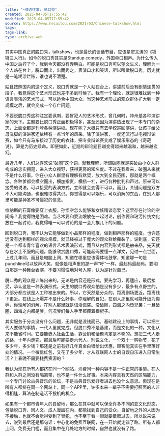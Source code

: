 ```yaml
---
title: "~槽边往事: 脱口秀"
created: 2025-04-05T17:55:42
modified: 2025-04-05T17:55:42
source: https://www.hecaitou.com/2021/03/Chinese-talkshow.html
tags:
tags-link:
type: archive-web
---
```

其实中国真正的脱口秀，talkshow，也是最长的谈话节目，应该是窦文涛的《锵锵三人行》。如今的脱口秀其实是Standup comedy，外国单口相声。为什么传入中国之后拧了个，我到今天都没有弄明白。可能是脱口秀可以望文生义，理解为一个人站在台上，脱口而出，出而秀之，表演口才和笑话，所以叫做脱口秀。历史就是一笔糊涂烂账，谁也说不清楚。

姑且按照国内的这个定义，脱口秀就是一个人站在台上，讲述前后没有剧情连贯的段子，我觉得这个艺术形式也差不多到时候了。我有一个理论，就是很难找到一种语言表演的艺术形式，可以适合中国大众。当这种艺术形式的观众群体扩大到一定规模之后，就会变成一个存亡问题。

不要说脱口秀这种注定要讽刺，要冒犯人的艺术形式，曾几何时，神州是各种演讲家的天下。主题要比脱口秀正面积极得多，甚至还因为演讲热出现了一本专门的杂志，上面全都是刊登各种演讲稿。现在呢？大概只有去学校巡回演讲，让孩子给父母洗脚的演讲家还依稀有一点当年的风采。除了演讲家，一度还流行过电视辩论赛，如今只有马东接过了历史的衣钵，把专业辩论赛变成了娱乐形态的《奇葩说》，算是为历史续命。即便如此，近期的辩论题目越变得越来越温和，越来越玄幻。

最近几年，人们总喜欢说“破圈”这个词。就我理解，所谓破圈就是突破由小众人群构成的忠实拥趸，进入大众视野，获得更高的知名度。不过在我看来，破圈从来就不是什么好事。你在小众人群里有理解有默契，放大到全民范围，那就是两个概念。各种爹都会横空而出，横加指责，横插一杠，进行各种批判和声讨。原来可以接受的说法，可以接受的表演方式，立即就会变得不可以。而且，关键问题是双方不大可能沟通，也很难取得共识。你觉得是可以娱乐，可以消解的东西，在别人那里可能是神圣不可侵犯的信念。

维纳斯的石膏像要穿上衣服，孙悟空怎么能够和女妖精谈恋爱？这里存在讨论的空间吗？我觉得怕是困难。当艺术要和耍流氓放在一起讨论，创作要和玷污传统文化放在一起讨论，我觉得唯一可以讨论的是一会儿挨几下的问题。

回到脱口秀，我不认为它能够做到小品那样的程度，做到相声那样的程度。也许还远没有达到那样的观众规模，就已经被过于庞大的观众群给撕裂了。说到底，它还是一个都市青年喜欢的语言艺术表演形式，而且从内容到形式都是舶来品，先天就存在水土不服的问题。能够欣赏脱口秀，可能起码要懂一点洋文，见过一点世面，上过几年网，而且是电脑上网，知道在哪里应该得体地鼓掌，知道哪一句是punchline可以放声大笑，就像是相声里的那一声“吁”一样。最起码最起码，要明白那是一种舞台表演，不要习惯性地对号入座，认为是针对自己。

脱口秀的观众是训练出来的，无论是内容还是形式，要先学习，再适应，最后接受，承认这是一种表演形式。天生的脱口秀观众怕是没有多少，最多有点野生的，大部分都应该是人工种植出来的。所以，它天然是分众的，距离剧场更近，距离线下更近。在线上火爆并不是什么好事，你理解的冒犯，在别人那里就可能升级为侮辱，你理解的消解，在别人那里就是诲淫诲盗。没破圈，四海之内皆兄弟；一旦破圈，四海之内都是爹，何况爹们每人手里都攥着根棍子。

其实服务于分众没有什么问题，无非就是没钱而已。基础建设上的事情，可以把三代人要做的事情，一代人里就完成。但脱口秀不是基建，而是文化的一种，文化从来不能省时间。它要能嵌入社会生活，靠营销和话题肯定是不够的。想把三代人走的路，十年内走完，那最后可能要走六代人。别说文化，一个双十一购物节，花了多少年，多少钱？那还是之前有好几年真金白银给出优惠，顾客能真实在手里落好处的情况。一个微信红包，又花了多少年，才从互联网人士的自娱自乐进入日常生活？上春晚不需要耗费资源的？

我认为现在所有人都挤在同一个网站，消费同一种内容不是一件正常的事情。在人群和人群之间没有隔离带，也不是一件什么好事。本来内容具有天然的区隔能力，一个专门讨论古典音乐的论坛，不是古典音乐爱好者进去也没什么意思。但现在是所有人都挤在同一个网站上，同一个APP里，许多本来一辈子不需要打照面的人非得相逢，算法在制造话不投机的机会。

如果有一个都市青年人的自留地，那么在其中就可以保全许多不同的亚文化形态，包括脱口秀、同人文、成人漫画在内，都能找到自己的受众，自留地之外的人因为不接触，也就不会觉得受到了冒犯，也不至于看一眼就要晕厥过去。所以说来说去，说到最后还是那句话：中心化的免费互联网，在一开始就走错了路。所有人都上网，免费无门槛，而且集中在几处地方的时候，自然也就没有了路。